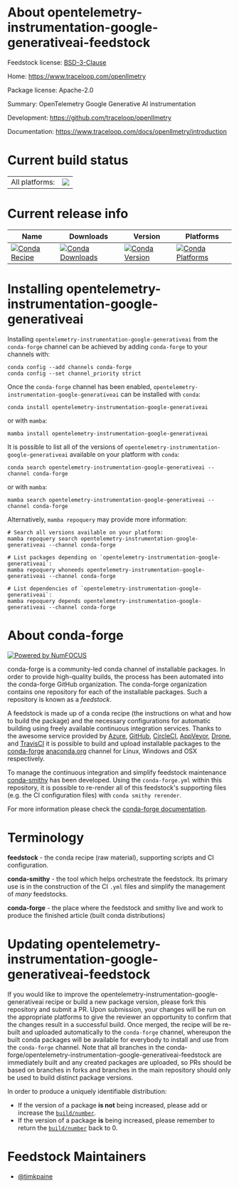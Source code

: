 About opentelemetry-instrumentation-google-generativeai-feedstock
=================================================================

Feedstock license: [BSD-3-Clause](https://github.com/conda-forge/opentelemetry-instrumentation-google-generativeai-feedstock/blob/main/LICENSE.txt)

Home: https://www.traceloop.com/openllmetry

Package license: Apache-2.0

Summary: OpenTelemetry Google Generative AI instrumentation

Development: https://github.com/traceloop/openllmetry

Documentation: https://www.traceloop.com/docs/openllmetry/introduction

Current build status
====================


<table><tr><td>All platforms:</td>
    <td>
      <a href="https://dev.azure.com/conda-forge/feedstock-builds/_build/latest?definitionId=25148&branchName=main">
        <img src="https://dev.azure.com/conda-forge/feedstock-builds/_apis/build/status/opentelemetry-instrumentation-google-generativeai-feedstock?branchName=main">
      </a>
    </td>
  </tr>
</table>

Current release info
====================

| Name | Downloads | Version | Platforms |
| --- | --- | --- | --- |
| [![Conda Recipe](https://img.shields.io/badge/recipe-opentelemetry--instrumentation--google--generativeai-green.svg)](https://anaconda.org/conda-forge/opentelemetry-instrumentation-google-generativeai) | [![Conda Downloads](https://img.shields.io/conda/dn/conda-forge/opentelemetry-instrumentation-google-generativeai.svg)](https://anaconda.org/conda-forge/opentelemetry-instrumentation-google-generativeai) | [![Conda Version](https://img.shields.io/conda/vn/conda-forge/opentelemetry-instrumentation-google-generativeai.svg)](https://anaconda.org/conda-forge/opentelemetry-instrumentation-google-generativeai) | [![Conda Platforms](https://img.shields.io/conda/pn/conda-forge/opentelemetry-instrumentation-google-generativeai.svg)](https://anaconda.org/conda-forge/opentelemetry-instrumentation-google-generativeai) |

Installing opentelemetry-instrumentation-google-generativeai
============================================================

Installing `opentelemetry-instrumentation-google-generativeai` from the `conda-forge` channel can be achieved by adding `conda-forge` to your channels with:

```
conda config --add channels conda-forge
conda config --set channel_priority strict
```

Once the `conda-forge` channel has been enabled, `opentelemetry-instrumentation-google-generativeai` can be installed with `conda`:

```
conda install opentelemetry-instrumentation-google-generativeai
```

or with `mamba`:

```
mamba install opentelemetry-instrumentation-google-generativeai
```

It is possible to list all of the versions of `opentelemetry-instrumentation-google-generativeai` available on your platform with `conda`:

```
conda search opentelemetry-instrumentation-google-generativeai --channel conda-forge
```

or with `mamba`:

```
mamba search opentelemetry-instrumentation-google-generativeai --channel conda-forge
```

Alternatively, `mamba repoquery` may provide more information:

```
# Search all versions available on your platform:
mamba repoquery search opentelemetry-instrumentation-google-generativeai --channel conda-forge

# List packages depending on `opentelemetry-instrumentation-google-generativeai`:
mamba repoquery whoneeds opentelemetry-instrumentation-google-generativeai --channel conda-forge

# List dependencies of `opentelemetry-instrumentation-google-generativeai`:
mamba repoquery depends opentelemetry-instrumentation-google-generativeai --channel conda-forge
```


About conda-forge
=================

[![Powered by
NumFOCUS](https://img.shields.io/badge/powered%20by-NumFOCUS-orange.svg?style=flat&colorA=E1523D&colorB=007D8A)](https://numfocus.org)

conda-forge is a community-led conda channel of installable packages.
In order to provide high-quality builds, the process has been automated into the
conda-forge GitHub organization. The conda-forge organization contains one repository
for each of the installable packages. Such a repository is known as a *feedstock*.

A feedstock is made up of a conda recipe (the instructions on what and how to build
the package) and the necessary configurations for automatic building using freely
available continuous integration services. Thanks to the awesome service provided by
[Azure](https://azure.microsoft.com/en-us/services/devops/), [GitHub](https://github.com/),
[CircleCI](https://circleci.com/), [AppVeyor](https://www.appveyor.com/),
[Drone](https://cloud.drone.io/welcome), and [TravisCI](https://travis-ci.com/)
it is possible to build and upload installable packages to the
[conda-forge](https://anaconda.org/conda-forge) [anaconda.org](https://anaconda.org/)
channel for Linux, Windows and OSX respectively.

To manage the continuous integration and simplify feedstock maintenance
[conda-smithy](https://github.com/conda-forge/conda-smithy) has been developed.
Using the ``conda-forge.yml`` within this repository, it is possible to re-render all of
this feedstock's supporting files (e.g. the CI configuration files) with ``conda smithy rerender``.

For more information please check the [conda-forge documentation](https://conda-forge.org/docs/).

Terminology
===========

**feedstock** - the conda recipe (raw material), supporting scripts and CI configuration.

**conda-smithy** - the tool which helps orchestrate the feedstock.
                   Its primary use is in the construction of the CI ``.yml`` files
                   and simplify the management of *many* feedstocks.

**conda-forge** - the place where the feedstock and smithy live and work to
                  produce the finished article (built conda distributions)


Updating opentelemetry-instrumentation-google-generativeai-feedstock
====================================================================

If you would like to improve the opentelemetry-instrumentation-google-generativeai recipe or build a new
package version, please fork this repository and submit a PR. Upon submission,
your changes will be run on the appropriate platforms to give the reviewer an
opportunity to confirm that the changes result in a successful build. Once
merged, the recipe will be re-built and uploaded automatically to the
`conda-forge` channel, whereupon the built conda packages will be available for
everybody to install and use from the `conda-forge` channel.
Note that all branches in the conda-forge/opentelemetry-instrumentation-google-generativeai-feedstock are
immediately built and any created packages are uploaded, so PRs should be based
on branches in forks and branches in the main repository should only be used to
build distinct package versions.

In order to produce a uniquely identifiable distribution:
 * If the version of a package **is not** being increased, please add or increase
   the [``build/number``](https://docs.conda.io/projects/conda-build/en/latest/resources/define-metadata.html#build-number-and-string).
 * If the version of a package **is** being increased, please remember to return
   the [``build/number``](https://docs.conda.io/projects/conda-build/en/latest/resources/define-metadata.html#build-number-and-string)
   back to 0.

Feedstock Maintainers
=====================

* [@timkpaine](https://github.com/timkpaine/)


